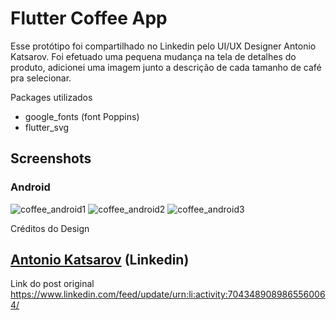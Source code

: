 # Flutter Coffee App
Esse protótipo foi compartilhado no Linkedin pelo UI/UX Designer Antonio Katsarov.
Foi efetuado uma pequena mudança na tela de detalhes do produto, adicionei uma imagem junto a descrição de cada tamanho de café pra selecionar.

Packages utilizados
- google_fonts (font Poppins)
- flutter_svg

## Screenshots
### Android
![coffee_android1](https://github.com/Altevir/flutter_neo_bank_app/assets/11803107/4b41e152-53b0-454b-a0e2-34d7ab046fdd)
![coffee_android2](https://github.com/Altevir/flutter_neo_bank_app/assets/11803107/2400db7a-17e1-499c-9191-a2ea23be95bb)
![coffee_android3](https://github.com/Altevir/flutter_neo_bank_app/assets/11803107/d2b66019-47e5-4778-9fd5-c3ccfae6066a)

Créditos do Design
## [Antonio Katsarov](https://www.linkedin.com/in/antonio-katsarov/) (Linkedin)
Link do post original
https://www.linkedin.com/feed/update/urn:li:activity:7043489089865560064/
